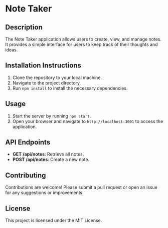 # Note Taker

## Description
The Note Taker application allows users to create, view, and manage notes. It provides a simple interface for users to keep track of their thoughts and ideas.

## Installation Instructions
1. Clone the repository to your local machine.
2. Navigate to the project directory.
3. Run `npm install` to install the necessary dependencies.

## Usage
1. Start the server by running `npm start`.
2. Open your browser and navigate to `http://localhost:3001` to access the application.

## API Endpoints
- **GET /api/notes**: Retrieve all notes.
- **POST /api/notes**: Create a new note.

## Contributing
Contributions are welcome! Please submit a pull request or open an issue for any suggestions or improvements.

## License
This project is licensed under the MIT License.

